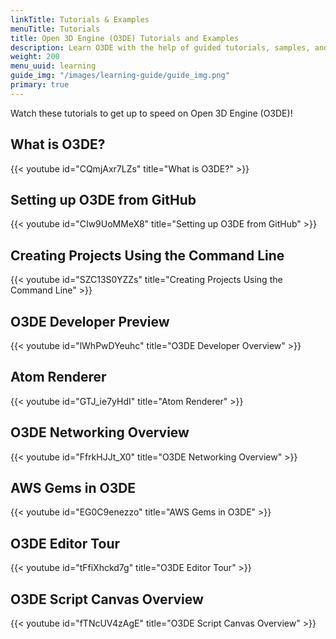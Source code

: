 ```yaml
---
linkTitle: Tutorials & Examples
menuTitle: Tutorials
title: Open 3D Engine (O3DE) Tutorials and Examples
description: Learn O3DE with the help of guided tutorials, samples, and recipes.
weight: 200
menu_uuid: learning
guide_img: "/images/learning-guide/guide_img.png"
primary: true
---
```



Watch these tutorials to get up to speed on Open 3D Engine (O3DE)!

## What is O3DE?

{{< youtube id="CQmjAxr7LZs" title="What is O3DE?" >}}

## Setting up O3DE from GitHub

{{< youtube id="CIw9UoMMeX8" title="Setting up O3DE from GitHub" >}}

## Creating Projects Using the Command Line

{{< youtube id="SZC13S0YZZs" title="Creating Projects Using the Command Line" >}}

## O3DE Developer Preview

{{< youtube id="lWhPwDYeuhc" title="O3DE Developer Overview" >}}

## Atom Renderer

{{< youtube id="GTJ_ie7yHdI" title="Atom Renderer" >}}

## O3DE Networking Overview

{{< youtube id="FfrkHJJt_X0" title="O3DE Networking Overview" >}}

## AWS Gems in O3DE

{{< youtube id="EG0C9enezzo" title="AWS Gems in O3DE" >}}

## O3DE Editor Tour

{{< youtube id="tFfiXhckd7g" title="O3DE Editor Tour" >}}

## O3DE Script Canvas Overview

{{< youtube id="fTNcUV4zAgE" title="O3DE Script Canvas Overview" >}}

